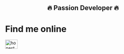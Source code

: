 <h2 align="center">🔥 Passion Developer 🔥</h2>

<h1>Find me online</h1>
<a href="https://discord.gg/honest#5968" target="blank"><img align="center" src="https://raw.githubusercontent.com/rahuldkjain/github-profile-readme-generator/master/src/images/icons/Social/discord.svg" alt="honest#5968" height="30" width="40" /></a>
</p>
<!-- Proudly created with GPRM ( https://gprm.itsvg.in ) -->
